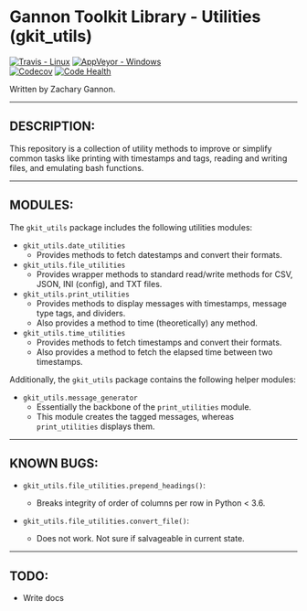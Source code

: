 Gannon Toolkit Library - Utilities (gkit_utils)
=================================

[![Travis - Linux](https://img.shields.io/travis/NonnagHcaz/gkit_utils.svg?label=Linux%20Status)](https://travis-ci.org/NonnagHcaz/gkit_utils) [![AppVeyor - Windows](https://img.shields.io/appveyor/ci/Gannon93/gkit-utils.svg?label=Windows%20Status)](https://ci.appveyor.com/project/Gannon93/gkit-utils)  
[![Codecov](https://img.shields.io/codecov/c/github/NonnagHcaz/gkit_utils.svg?label=Coverage)](https://codecov.io/github/NonnagHcaz/gkit_utils?branch=master) [![Code Health](https://landscape.io/github/NonnagHcaz/gkit_utils/master/landscape.svg?style=flat&label=Health)](https://landscape.io/github/NonnagHcaz/gkit_utils/master)  

Written by Zachary Gannon.   

---

DESCRIPTION:
------------

This repository is a collection of utility methods to improve or simplify common tasks like printing with timestamps and tags, reading and writing files, and emulating bash functions.   

---

MODULES:
--------

The `gkit_utils` package includes the following utilities modules:  

  - `gkit_utils.date_utilities`  
    - Provides methods to fetch datestamps and convert their formats.  
  - `gkit_utils.file_utilities`  
    - Provides wrapper methods to standard read/write methods for CSV, JSON, INI (config), and TXT files.  
  - `gkit_utils.print_utilities`  
    - Provides methods to display messages with timestamps, message type tags, and dividers.  
    - Also provides a method to time (theoretically) any method.  
  - `gkit_utils.time_utilities`  
    - Provides methods to fetch timestamps and convert their formats.  
    - Also provides a method to fetch the elapsed time between two timestamps.   

Additionally, the `gkit_utils` package contains the following helper modules:  

  - `gkit_utils.message_generator`  
    - Essentially the backbone of the `print_utilities` module.  
    - This module creates the tagged messages, whereas `print_utilities` displays them.  

---

KNOWN BUGS:
-----------

  - `gkit_utils.file_utilities.prepend_headings()`:
    - Breaks integrity of order of columns per row in Python < 3.6.

  - `gkit_utils.file_utilities.convert_file()`:
    - Does not work. Not sure if salvageable in current state.

---

TODO:
-----

  - Write docs

